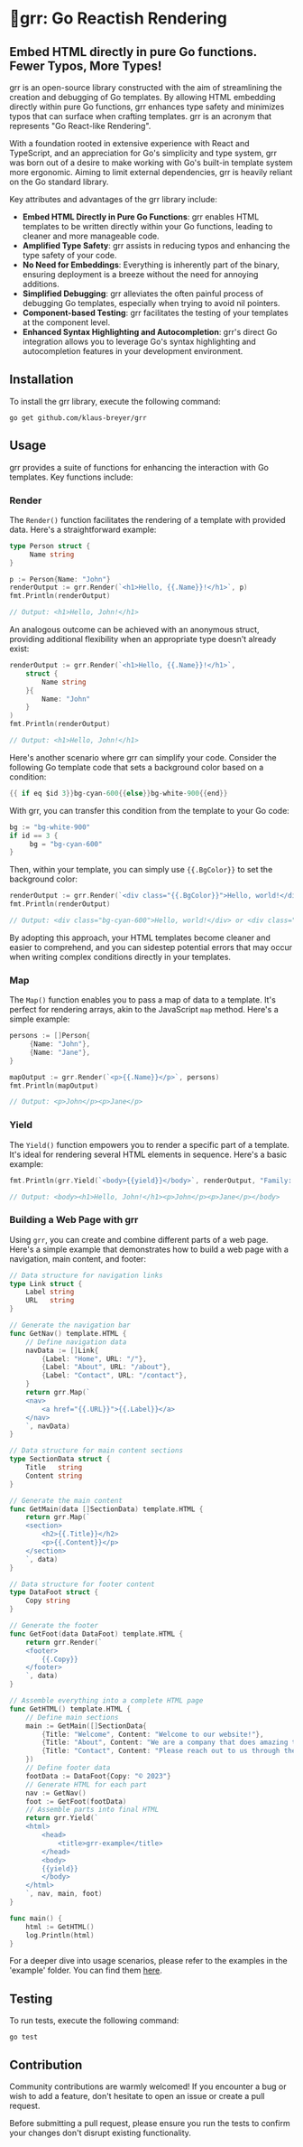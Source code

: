 # 🧛grr: Go Reactish Rendering

## Embed HTML directly in pure Go functions. Fewer Typos, More Types!

grr is an open-source library constructed with the aim of streamlining the creation and debugging of Go templates. By allowing HTML embedding directly within pure Go functions, grr enhances type safety and minimizes typos that can surface when crafting templates. grr is an acronym that represents "Go React-like Rendering".

With a foundation rooted in extensive experience with React and TypeScript, and an appreciation for Go's simplicity and type system, grr was born out of a desire to make working with Go's built-in template system more ergonomic. Aiming to limit external dependencies, grr is heavily reliant on the Go standard library.

Key attributes and advantages of the grr library include:

- **Embed HTML Directly in Pure Go Functions**: grr enables HTML templates to be written directly within your Go functions, leading to cleaner and more manageable code.
- **Amplified Type Safety**: grr assists in reducing typos and enhancing the type safety of your code.
- **No Need for Embeddings**: Everything is inherently part of the binary, ensuring deployment is a breeze without the need for annoying additions.
- **Simplified Debugging**: grr alleviates the often painful process of debugging Go templates, especially when trying to avoid nil pointers.
- **Component-based Testing**: grr facilitates the testing of your templates at the component level.
- **Enhanced Syntax Highlighting and Autocompletion**: grr's direct Go integration allows you to leverage Go's syntax highlighting and autocompletion features in your development environment.

## Installation

To install the grr library, execute the following command:

```shell
go get github.com/klaus-breyer/grr
```

## Usage

grr provides a suite of functions for enhancing the interaction with Go templates. Key functions include:

### Render

The `Render()` function facilitates the rendering of a template with provided data. Here's a straightforward example:

```go
type Person struct {
     Name string
}

p := Person{Name: "John"}
renderOutput := grr.Render(`<h1>Hello, {{.Name}}!</h1>`, p)
fmt.Println(renderOutput)

// Output: <h1>Hello, John!</h1>
```

An analogous outcome can be achieved with an anonymous struct, providing additional flexibility when an appropriate type doesn't already exist:

```go
renderOutput := grr.Render(`<h1>Hello, {{.Name}}!</h1>`,
    struct {
        Name string
    }{
        Name: "John"
    }
)
fmt.Println(renderOutput)

// Output: <h1>Hello, John!</h1>
```

Here's another scenario where grr can simplify your code. Consider the following Go template code that sets a background color based on a condition:

```go
{{ if eq $id 3}}bg-cyan-600{{else}}bg-white-900{{end}}
```

With grr, you can transfer this condition from the template to your Go code:

```go
bg := "bg-white-900"
if id == 3 {
     bg = "bg-cyan-600"
}
```

Then, within your template, you can simply use `{{.BgColor}}` to set the background color:

```go
renderOutput := grr.Render(`<div class="{{.BgColor}}">Hello, world!</div>`, struct{ BgColor string }{BgColor: bg})
fmt.Println(renderOutput)

// Output: <div class="bg-cyan-600">Hello, world!</div> or <div class="bg-white-900">Hello, world!</div>
```

By adopting this approach, your HTML templates become cleaner and easier to comprehend, and you can sidestep potential errors that may occur when writing complex conditions directly in your templates.

### Map

The `Map()` function enables you to pass a map of data to a template. It's perfect for rendering arrays, akin to the JavaScript `map` method. Here's a simple example:

```go
persons := []Person{
     {Name: "John"},
     {Name: "Jane"},
}

mapOutput := grr.Render(`<p>{{.Name}}</p>`, persons)
fmt.Println(mapOutput)

// Output: <p>John</p><p>Jane</p>
```

### Yield

The `Yield()` function empowers you to render a specific part of a template. It's ideal for rendering several HTML elements in sequence. Here's a basic example:

```go
fmt.Println(grr.Yield(`<body>{{yield}}</body>`, renderOutput, "Family: ", mapOutput))

// Output: <body><h1>Hello, John!</h1><p>John</p><p>Jane</p></body>
```

### Building a Web Page with grr

Using `grr`, you can create and combine different parts of a web page. Here's a simple example that demonstrates how to build a web page with a navigation, main content, and footer:

```go
// Data structure for navigation links
type Link struct {
    Label string
    URL   string
}

// Generate the navigation bar
func GetNav() template.HTML {
    // Define navigation data
    navData := []Link{
        {Label: "Home", URL: "/"},
        {Label: "About", URL: "/about"},
        {Label: "Contact", URL: "/contact"},
    }
    return grr.Map(`
    <nav>
        <a href="{{.URL}}">{{.Label}}</a>
    </nav>
    `, navData)
}

// Data structure for main content sections
type SectionData struct {
    Title   string
    Content string
}

// Generate the main content
func GetMain(data []SectionData) template.HTML {
    return grr.Map(`
    <section>
        <h2>{{.Title}}</h2>
        <p>{{.Content}}</p>
    </section>
    `, data)
}

// Data structure for footer content
type DataFoot struct {
    Copy string
}

// Generate the footer
func GetFoot(data DataFoot) template.HTML {
    return grr.Render(`
    <footer>
        {{.Copy}}
    </footer>
    `, data)
}

// Assemble everything into a complete HTML page
func GetHTML() template.HTML {
    // Define main sections
    main := GetMain([]SectionData{
        {Title: "Welcome", Content: "Welcome to our website!"},
        {Title: "About", Content: "We are a company that does amazing things."},
        {Title: "Contact", Content: "Please reach out to us through the contact form."},
    })
    // Define footer data
    footData := DataFoot{Copy: "© 2023"}
    // Generate HTML for each part
    nav := GetNav()
    foot := GetFoot(footData)
    // Assemble parts into final HTML
    return grr.Yield(`
    <html>
        <head>
            <title>grr-example</title>
        </head>
        <body>
        {{yield}}
        </body>
    </html>
    `, nav, main, foot)
}

func main() {
    html := GetHTML()
    log.Println(html)
}

```

For a deeper dive into usage scenarios, please refer to the examples in the 'example' folder. You can find them [here](https://github.com/klausbreyer/grr/tree/main/example).

## Testing

To run tests, execute the following command:

```shell
go test
```

## Contribution

Community contributions are warmly welcomed! If you encounter a bug or wish to add a feature, don't hesitate to open an issue or create a pull request.

Before submitting a pull request, please ensure you run the tests to confirm your changes don't disrupt existing functionality.
